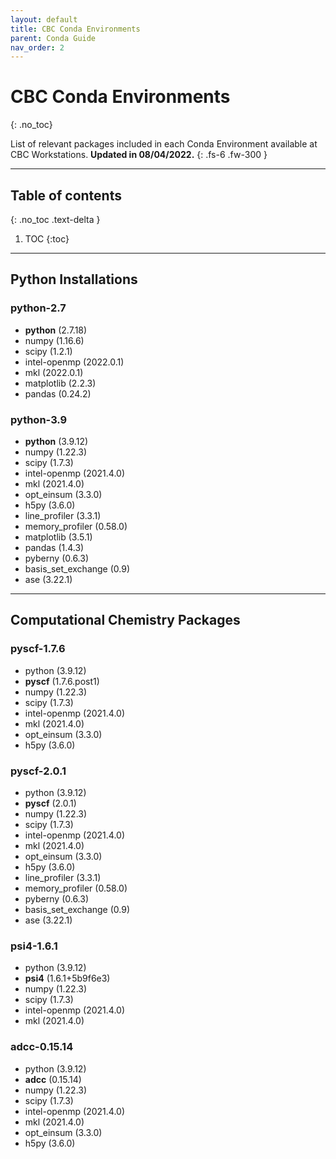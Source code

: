 ```yaml
---
layout: default
title: CBC Conda Environments
parent: Conda Guide
nav_order: 2
---
```


# CBC Conda Environments
{: .no_toc}

List of relevant packages included in each Conda Environment available at CBC Workstations.
**Updated in 08/04/2022.**
{: .fs-6 .fw-300 }

---
## Table of contents
{: .no_toc .text-delta }

1. TOC
{:toc}

---

## Python Installations
### python-2.7
- **python** (2.7.18)
- numpy (1.16.6)
- scipy (1.2.1)
- intel-openmp (2022.0.1)
- mkl (2022.0.1)
- matplotlib (2.2.3)
- pandas (0.24.2)

### python-3.9
- **python** (3.9.12)
- numpy (1.22.3)
- scipy (1.7.3)
- intel-openmp (2021.4.0)
- mkl (2021.4.0)
- opt_einsum (3.3.0)
- h5py (3.6.0)
- line_profiler (3.3.1)
- memory_profiler (0.58.0)
- matplotlib (3.5.1)
- pandas (1.4.3)
- pyberny (0.6.3)
- basis_set_exchange (0.9)
- ase (3.22.1)

---
## Computational Chemistry Packages
### pyscf-1.7.6
- python (3.9.12)
- **pyscf** (1.7.6.post1)
- numpy (1.22.3)
- scipy (1.7.3)
- intel-openmp (2021.4.0)
- mkl (2021.4.0)
- opt_einsum (3.3.0)
- h5py (3.6.0)

### pyscf-2.0.1
- python (3.9.12)
- **pyscf** (2.0.1)
- numpy (1.22.3)
- scipy (1.7.3)
- intel-openmp (2021.4.0)
- mkl (2021.4.0)
- opt_einsum (3.3.0)
- h5py (3.6.0)
- line_profiler (3.3.1)
- memory_profiler (0.58.0)
- pyberny (0.6.3)
- basis_set_exchange (0.9)
- ase (3.22.1)

### psi4-1.6.1
- python (3.9.12)
- **psi4** (1.6.1+5b9f6e3)
- numpy (1.22.3)
- scipy (1.7.3)
- intel-openmp (2021.4.0)
- mkl (2021.4.0)

### adcc-0.15.14
- python (3.9.12)
- **adcc** (0.15.14)
- numpy (1.22.3)
- scipy (1.7.3)
- intel-openmp (2021.4.0)
- mkl (2021.4.0)
- opt_einsum (3.3.0)
- h5py (3.6.0)
